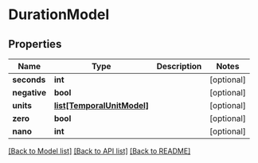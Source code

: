# DurationModel

## Properties
Name | Type | Description | Notes
------------ | ------------- | ------------- | -------------
**seconds** | **int** |  | [optional] 
**negative** | **bool** |  | [optional] 
**units** | [**list[TemporalUnitModel]**](TemporalUnitModel.md) |  | [optional] 
**zero** | **bool** |  | [optional] 
**nano** | **int** |  | [optional] 

[[Back to Model list]](../README.md#documentation-for-models) [[Back to API list]](../README.md#documentation-for-api-endpoints) [[Back to README]](../README.md)


